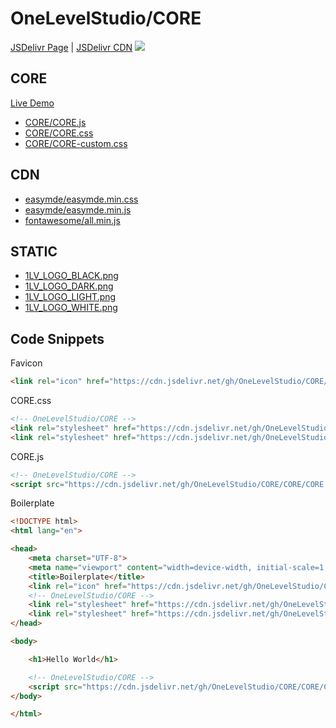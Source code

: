 # OneLevelStudio/CORE

[JSDelivr Page](https://www.jsdelivr.com/package/gh/OneLevelStudio/CORE) | [JSDelivr CDN](https://cdn.jsdelivr.net/gh/OneLevelStudio/CORE)
[![](https://data.jsdelivr.com/v1/package/gh/OneLevelStudio/CORE/badge)](https://www.jsdelivr.com/package/gh/OneLevelStudio/CORE)

## CORE

[Live Demo](https://onelevelstudio.github.io/CORE)

* [CORE/CORE.js](https://cdn.jsdelivr.net/gh/OneLevelStudio/CORE/CORE/CORE.js)
* [CORE/CORE.css](https://cdn.jsdelivr.net/gh/OneLevelStudio/CORE/CORE/CORE.css)
* [CORE/CORE-custom.css](https://cdn.jsdelivr.net/gh/OneLevelStudio/CORE/CORE/CORE-custom.css)

## CDN

* [easymde/easymde.min.css](https://cdn.jsdelivr.net/gh/OneLevelStudio/CORE/CDN/easymde/easymde.min.css)
* [easymde/easymde.min.js](https://cdn.jsdelivr.net/gh/OneLevelStudio/CORE/CDN/easymde/easymde.min.js)
* [fontawesome/all.min.js](https://cdn.jsdelivr.net/gh/OneLevelStudio/CORE/CDN/fontawesome/all.min.js)

## STATIC

* [1LV_LOGO_BLACK.png](https://cdn.jsdelivr.net/gh/OneLevelStudio/CORE/STATIC/1LV_LOGO_BLACK.png)
* [1LV_LOGO_DARK.png](https://cdn.jsdelivr.net/gh/OneLevelStudio/CORE/STATIC/1LV_LOGO_DARK.png)
* [1LV_LOGO_LIGHT.png](https://cdn.jsdelivr.net/gh/OneLevelStudio/CORE/STATIC/1LV_LOGO_LIGHT.png)
* [1LV_LOGO_WHITE.png](https://cdn.jsdelivr.net/gh/OneLevelStudio/CORE/STATIC/1LV_LOGO_WHITE.png)

## Code Snippets

Favicon
```html
<link rel="icon" href="https://cdn.jsdelivr.net/gh/OneLevelStudio/CORE/STATIC/1LV_LOGO_DARK.png">
```

CORE.css
```html
<!-- OneLevelStudio/CORE -->
<link rel="stylesheet" href="https://cdn.jsdelivr.net/gh/OneLevelStudio/CORE/CORE/CORE.css">
<link rel="stylesheet" href="https://cdn.jsdelivr.net/gh/OneLevelStudio/CORE/CORE/CORE-custom.css">
```

CORE.js
```html
<!-- OneLevelStudio/CORE -->
<script src="https://cdn.jsdelivr.net/gh/OneLevelStudio/CORE/CORE/CORE.js"></script>
```

Boilerplate
```html
<!DOCTYPE html>
<html lang="en">

<head>
    <meta charset="UTF-8">
    <meta name="viewport" content="width=device-width, initial-scale=1.0">
    <title>Boilerplate</title>
    <link rel="icon" href="https://cdn.jsdelivr.net/gh/OneLevelStudio/CORE/STATIC/1LV_LOGO_DARK.png">
    <!-- OneLevelStudio/CORE -->
    <link rel="stylesheet" href="https://cdn.jsdelivr.net/gh/OneLevelStudio/CORE/CORE/CORE.css">
    <link rel="stylesheet" href="https://cdn.jsdelivr.net/gh/OneLevelStudio/CORE/CORE/CORE-custom.css">
</head>

<body>

    <h1>Hello World</h1>

    <!-- OneLevelStudio/CORE -->
    <script src="https://cdn.jsdelivr.net/gh/OneLevelStudio/CORE/CORE/CORE.js"></script>
</body>

</html>
```